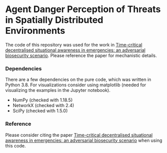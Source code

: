 # Agent Danger Perception of Threats in Spatially Distributed Environments
The code of this repository was used for the work in [Time-critical decentralised situational awareness in emergencies: an adversarial biosecurity scenario](https://appliednetsci.springeropen.com/articles/10.1007/s41109-021-00402-6). Please reference the paper for mechanistic details.

### Dependencies
There are a few dependencies on the pure code, which was written in Python 3.8. For visualizations consider using matplotlib (needed for visualizing the examples in the Jupyter notebook).

* NumPy (checked with 1.18.5)
* NetworkX (checked with 2.4)
* SciPy (checked with 1.5.0)

### Reference
Please consider citing the paper [Time-critical decentralised situational awareness in emergencies: an adversarial biosecurity scenario](https://appliednetsci.springeropen.com/articles/10.1007/s41109-021-00402-6) when using this code.
